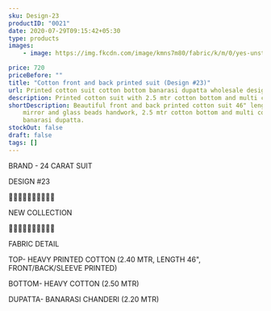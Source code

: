 ```yaml
---
sku: Design-23
productID: "0021"
date: 2020-07-29T09:15:42+05:30
type: products
images:
    - image: https://img.fkcdn.com/image/kmns7m80/fabric/k/m/0/yes-unstitched-design-23-sun-fashion-and-lifestyle-original-imagfgfgbybtxgp6.jpeg

price: 720
priceBefore: ""
title: "Cotton front and back printed suit (Design #23)"
url: Printed cotton suit cotton bottom banarasi dupatta wholesale design23
description: Printed cotton suit with 2.5 mtr cotton bottom and multi color banarasi dupatta
shortDescription: Beautiful front and back printed cotton suit 46" length with
    mirror and glass beads handwork, 2.5 mtr cotton bottom and multi colored
    banarasi dupatta.
stockOut: false
draft: false
tags: []
---
```


BRAND - 24 CARAT SUIT

DESIGN #23

💐💐💐💐💐💐💐💐💐💐

NEW COLLECTION

🌷🌷🌷🌷🌷🌷🌷🌷🌷🌷

FABRIC DETAIL

TOP- HEAVY PRINTED COTTON (2.40 MTR, LENGTH 46", FRONT/BACK/SLEEVE PRINTED)

BOTTOM- HEAVY COTTON (2.50 MTR)

DUPATTA- BANARASI CHANDERI (2.20 MTR)
